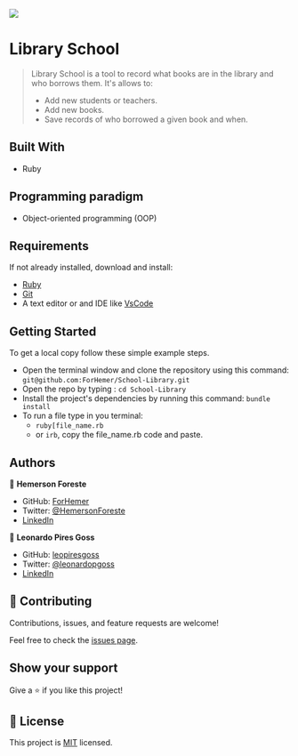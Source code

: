 ![](https://img.shields.io/badge/Microverse-blueviolet)

# Library School
> Library School is a tool to record what books are in the library and who borrows them. It's allows to:
> - Add new students or teachers.
> - Add new books.
> - Save records of who borrowed a given book and when.


## Built With
- Ruby


## Programming paradigm
- Object-oriented programming (OOP)

## Requirements 
If not already installed, download and install:
- [Ruby](https://www.ruby-lang.org/en/downloads/)
- [Git](https://git-scm.com/downloads)
- A text editor or and IDE like [VsCode](https://code.visualstudio.com/download)


## Getting Started

To get a local copy follow these simple example steps.  

- Open the terminal window and clone the repository using this command: `git@github.com:ForHemer/School-Library.git` 
- Open the repo by typing : `cd School-Library`
- Install the project's dependencies by running this command: `bundle install`   
- To run a file type in you terminal:
    - `ruby[file_name.rb`
    - or  `irb`, copy the file_name.rb code and paste.  

## Authors
👤 **Hemerson Foreste**
- GitHub: [ForHemer](https://github.com/ForHemer)
- Twitter: [@HemersonForeste](https://twitter.com/HemersonForeste)
- [LinkedIn](https://linkedin.com/in/hemerson-foreste)

👤 **Leonardo Pires Goss**
- GitHub: [leopiresgoss](https://github.com/leopiresgoss)
- Twitter: [@leonardopgoss](https://twitter.com/leonardopgoss)
- [LinkedIn](https://www.linkedin.com/in/leonardogoss/)

## 🤝 Contributing

Contributions, issues, and feature requests are welcome!

Feel free to check the [issues page](https://github.com/ForHemer/School-Library/issues).

## Show your support

Give a ⭐️ if you like this project!

## 📝 License

This project is [MIT](/LICENSE) licensed.


